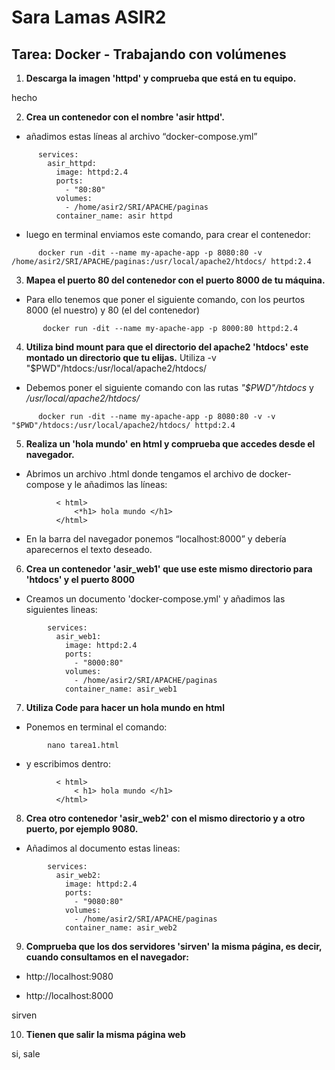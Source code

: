 # Sara Lamas ASIR2

## Tarea: Docker - Trabajando con volúmenes


1. **Descarga la imagen 'httpd' y comprueba que está en tu equipo.**

  hecho 




2. **Crea un contenedor con el nombre 'asir httpd'.**
   
  - añadimos estas líneas al archivo “docker-compose.yml”

```
      services:
        asir_httpd:
          image: httpd:2.4
          ports:
            - "80:80"
          volumes:
            - /home/asir2/SRI/APACHE/paginas
          container_name: asir httpd
```

  - luego en terminal enviamos este comando, para crear el contenedor:
```
      docker run -dit --name my-apache-app -p 8080:80 -v /home/asir2/SRI/APACHE/paginas:/usr/local/apache2/htdocs/ httpd:2.4
```


3. **Mapea el puerto 80 del contenedor con el puerto 8000 de tu máquina.**

  - Para ello tenemos que poner el siguiente comando, con los peurtos 8000 (el nuestro) y 80 (el del contenedor)

```
       docker run -dit --name my-apache-app -p 8000:80 httpd:2.4
```


4.  **Utiliza bind mount para que el directorio del apache2 'htdocs' este montado un directorio que tu elijas.**
Utiliza -v "$PWD"/htdocs:/usr/local/apache2/htdocs/

  - Debemos poner el siguiente comando con las rutas *"$PWD"/htdocs*   y   */usr/local/apache2/htdocs/*

```
      docker run -dit --name my-apache-app -p 8080:80 -v -v "$PWD"/htdocs:/usr/local/apache2/htdocs/ httpd:2.4
```


5. **Realiza un 'hola mundo' en html y comprueba que accedes desde el navegador.**

  - Abrimos un archivo .html donde tengamos el archivo de docker-compose y le añadimos las líneas:

```
          < html>
              <*h1> hola mundo </h1>
          </html>
```

  - En la barra del navegador ponemos “localhost:8000” y debería aparecernos el texto deseado.



6. **Crea un contenedor 'asir_web1' que use este mismo directorio para 'htdocs' y el puerto 8000**

  - Creamos un documento 'docker-compose.yml' y añadimos las siguientes lineas:

```
        services:
          asir_web1:
            image: httpd:2.4
            ports:
              - "8000:80"
            volumes:
              - /home/asir2/SRI/APACHE/paginas
            container_name: asir_web1
```



7. **Utiliza Code para hacer un hola mundo en html**
  - Ponemos en terminal el comando:

```
        nano tarea1.html
```

  - y escribimos dentro: 

```
          < html>
              < h1> hola mundo </h1>
          </html>
```



8. **Crea otro contenedor 'asir_web2' con el mismo directorio y a otro puerto, por ejemplo 9080.**

  - Añadimos al documento estas lineas:
  
```
        services:
          asir_web2:
            image: httpd:2.4
            ports:
              - "9080:80"
            volumes:
              - /home/asir2/SRI/APACHE/paginas
            container_name: asir_web2
```



9. **Comprueba que los dos servidores 'sirven' la misma página, es decir, cuando consultamos en el navegador:**

  - http://localhost:9080 

 -  http://localhost:8000

sirven



10. **Tienen que salir la misma página web**

  si, sale
